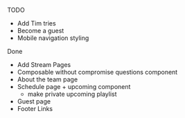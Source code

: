 TODO

- Add Tim tries
- Become a guest
- Mobile navigation styling

Done

- Add Stream Pages
- Composable without compromise questions component
- About the team page
- Schedule page + upcoming component
  - make private upcoming playlist
- Guest page
- Footer Links
